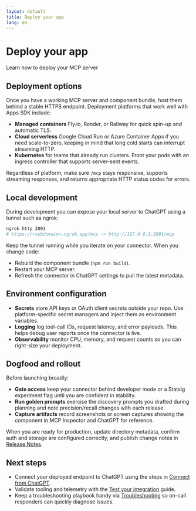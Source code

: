 ```yaml
---
layout: default
title: Deploy your app
lang: en
---
```


# Deploy your app

Learn how to deploy your MCP server

## Deployment options

Once you have a working MCP server and component bundle, host them behind a stable HTTPS endpoint. Deployment platforms that work well with Apps SDK include:

- **Managed containers**   Fly.io, Render, or Railway for quick spin-up and automatic TLS.
- **Cloud serverless**   Google Cloud Run or Azure Container Apps if you need scale-to-zero, keeping in mind that long cold starts can interrupt streaming HTTP.
- **Kubernetes**   for teams that already run clusters. Front your pods with an ingress controller that supports server-sent events.

Regardless of platform, make sure `/mcp` stays responsive, supports streaming responses, and returns appropriate HTTP status codes for errors.

## Local development

During development you can expose your local server to ChatGPT using a tunnel such as ngrok:

```bash
ngrok http 2091
# https://<subdomain>.ngrok.app/mcp -> http://127.0.0.1:2091/mcp
```

Keep the tunnel running while you iterate on your connector. When you change code:

- Rebuild the component bundle (`npm run build`).
- Restart your MCP server.
- Refresh the connector in ChatGPT settings to pull the latest metadata.

## Environment configuration

- **Secrets**   store API keys or OAuth client secrets outside your repo. Use platform-specific secret managers and inject them as environment variables.
- **Logging**   log tool-call IDs, request latency, and error payloads. This helps debug user reports once the connector is live.
- **Observability**   monitor CPU, memory, and request counts so you can right-size your deployment.

## Dogfood and rollout

Before launching broadly:

- **Gate access**   keep your connector behind developer mode or a Statsig experiment flag until you are confident in stability.
- **Run golden prompts**   exercise the discovery prompts you drafted during planning and note precision/recall changes with each release.
- **Capture artifacts**   record screenshots or screen captures showing the component in MCP Inspector and ChatGPT for reference.

When you are ready for production, update directory metadata, confirm auth and storage are configured correctly, and publish change notes in [Release Notes](https://developers.openai.com/apps-sdk/release-notes).

## Next steps

- Connect your deployed endpoint to ChatGPT using the steps in [Connect from ChatGPT](https://developers.openai.com/apps-sdk/deploy/connect-chatgpt).
- Validate tooling and telemetry with the [Test your integration](https://developers.openai.com/apps-sdk/deploy/testing) guide.
- Keep a troubleshooting playbook handy via [Troubleshooting](https://developers.openai.com/apps-sdk/deploy/troubleshooting) so on-call responders can quickly diagnose issues.
